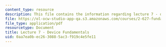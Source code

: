 ```yaml
---
content_type: resource
description: This file contains the information regarding lecture 7 - device fundamentals.
file: https://ol-ocw-studio-app-qa.s3.amazonaws.com/courses/2-627-fundamentals-of-photovoltaics-fall-2013/0aa7ea0bec2630885ac3f919c4e5fe11_MIT2_627F13_lec07.pdf
file_type: application/pdf
resourcetype: Document
title: Lecture 7 - Device Fundamentals
uid: 0aa7ea0b-ec26-3088-5ac3-f919c4e5fe11
---
```

